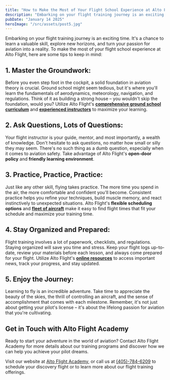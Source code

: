 ```yaml
---
title: "How to Make the Most of Your Flight School Experience at Alto Flight"
description: "Embarking on your flight training journey is an exciting time. It's a chance to learn a valuable skill, explore new horizons, and turn your passion for aviation into a reality. To make the most of your flight school experience at Alto Flight."
pubDate: "January 14 2025"
heroImage: "/src/assets/post5.jpg"
---
```


Embarking on your flight training journey is an exciting time. It's a chance to learn a valuable skill, explore new horizons, and turn your passion for aviation into a reality. To make the most of your flight school experience at Alto Flight, here are some tips to keep in mind:

## **1. Master the Groundwork:**

Before you even step foot in the cockpit, a solid foundation in aviation theory is crucial. Ground school might seem tedious, but it's where you'll learn the fundamentals of aerodynamics, meteorology, navigation, and regulations. Think of it as building a strong house – you wouldn't skip the foundation, would you? Utilize Alto Flight's [**comprehensive ground school curriculum**](/ground-school/private-pilot) and [**experienced instructors**](/about/our-team) to maximize your learning.

## **2. Ask Questions, Lots of Questions:**

Your flight instructor is your guide, mentor, and most importantly, a wealth of knowledge. Don't hesitate to ask questions, no matter how small or silly they may seem. There's no such thing as a dumb question, especially when it comes to aviation safety. Take advantage of Alto Flight's **open-door policy** and **friendly learning environment**.

## **3. Practice, Practice, Practice:**

Just like any other skill, flying takes practice. The more time you spend in the air, the more comfortable and confident you'll become. Consistent practice helps you refine your techniques, build muscle memory, and react instinctively to unexpected situations. Alto Flight's **flexible scheduling options** and [**fleet of aircraft**](/about/our-fleet) make it easy to find flight times that fit your schedule and maximize your training time.

## **4. Stay Organized and Prepared:**

Flight training involves a lot of paperwork, checklists, and regulations. Staying organized will save you time and stress. Keep your flight logs up-to-date, review your materials before each lesson, and always come prepared for your flight. Utilize Alto Flight's [**online resources**](/about/learning-center) to access important news, track your progress, and stay updated.

## **5. Enjoy the Journey:**

Learning to fly is an incredible adventure. Take time to appreciate the beauty of the skies, the thrill of controlling an aircraft, and the sense of accomplishment that comes with each milestone. Remember, it's not just about getting your pilot's license – it's about the lifelong passion for aviation that you're cultivating.

## Get in Touch with Alto Flight Academy

Ready to start your adventure in the world of aviation? Contact Alto Flight Academy for more details about our training programs and discover how we can help you achieve your pilot dreams.

Visit our website at [Alto Flight Academy](/), or call us at [(405)-784-6209](<tel:(405)-784-6209>) to schedule your discovery flight or to learn more about our flight training offerings.
